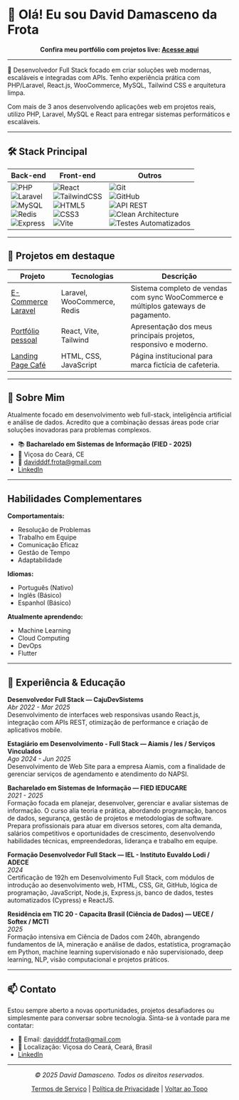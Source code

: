 
# 👋 Olá! Eu sou David Damasceno da Frota

<p align="center">
  <b>Confira meu portfólio com projetos live: <a href="https://portfolio-ecru-one-16.vercel.app/">Acesse aqui</a></b>
</p>

---

🚀 Desenvolvedor Full Stack focado em criar soluções web modernas, escaláveis e integradas com APIs. Tenho experiência prática com PHP/Laravel, React.js, WooCommerce, MySQL, Tailwind CSS e arquitetura limpa.

Com mais de 3 anos desenvolvendo aplicações web em projetos reais, utilizo PHP, Laravel, MySQL e React para entregar sistemas performáticos e escaláveis.

---

## 🛠️ Stack Principal

| Back-end      | Front-end         | Outros                |
|-------------- |------------------ |---------------------- |
| ![PHP](https://img.shields.io/badge/PHP-777BB4?style=flat&logo=php&logoColor=white) <br> ![Laravel](https://img.shields.io/badge/Laravel-FF2D20?style=flat&logo=laravel&logoColor=white) <br> ![MySQL](https://img.shields.io/badge/MySQL-4479A1?style=flat&logo=mysql&logoColor=white) <br> ![Redis](https://img.shields.io/badge/Redis-DC382D?style=flat&logo=redis&logoColor=white) <br> ![Express](https://img.shields.io/badge/Express-000000?style=flat&logo=express&logoColor=white) | ![React](https://img.shields.io/badge/React-61DAFB?style=flat&logo=react&logoColor=black) <br> ![TailwindCSS](https://img.shields.io/badge/Tailwind_CSS-38B2AC?style=flat&logo=tailwind-css&logoColor=white) <br> ![HTML5](https://img.shields.io/badge/HTML5-E34F26?style=flat&logo=html5&logoColor=white) <br> ![CSS3](https://img.shields.io/badge/CSS3-1572B6?style=flat&logo=css3&logoColor=white) <br> ![Vite](https://img.shields.io/badge/Vite-646CFF?style=flat&logo=vite&logoColor=white) | ![Git](https://img.shields.io/badge/Git-F05032?style=flat&logo=git&logoColor=white) <br> ![GitHub](https://img.shields.io/badge/GitHub-181717?style=flat&logo=github&logoColor=white) <br> ![API REST](https://img.shields.io/badge/API_REST-0052CC?style=flat) <br> ![Clean Architecture](https://img.shields.io/badge/Clean_Architecture-4B8BBE?style=flat) <br> ![Testes Automatizados](https://img.shields.io/badge/Testes_Automatizados-25A162?style=flat) |

---

## 🧪  Projetos em destaque

| Projeto | Tecnologias | Descrição |
|--------|-------------|-----------|
| [E-Commerce Laravel](https://github.com/Davidamascen07/laravel-ecommerce) | Laravel, WooCommerce, Redis | Sistema completo de vendas com sync WooCommerce e múltiplos gateways de pagamento. |
| [Portfólio pessoal](https://portfolio-ecru-one-16.vercel.app/) | React, Vite, Tailwind | Apresentação dos meus principais projetos, responsivo e moderno. |
| [Landing Page Café](https://github.com/Davidamascen07/Landing-Page-cafe) | HTML, CSS, JavaScript | Página institucional para marca fictícia de cafeteria. |

---

## 👤 Sobre Mim

Atualmente focado em desenvolvimento web full-stack, inteligência artificial e análise de dados. Acredito que a combinação dessas áreas pode criar soluções inovadoras para problemas complexos.

- 📚 **Bacharelado em Sistemas de Informação (FIED - 2025)**
- 📍 Viçosa do Ceará, CE
- 📧 [davidddf.frota@gmail.com](mailto:davidddf.frota@gmail.com)
- [LinkedIn](https://www.linkedin.com/in/damascenodf)

---

## Habilidades Complementares

**Comportamentais:**
- Resolução de Problemas
- Trabalho em Equipe
- Comunicação Eficaz
- Gestão de Tempo
- Adaptabilidade

**Idiomas:**
- Português (Nativo)
- Inglês (Básico)
- Espanhol (Básico)

**Atualmente aprendendo:**
- Machine Learning
- Cloud Computing
- DevOps
- Flutter

---

## 💼 Experiência & Educação

**Desenvolvedor Full Stack — CajuDevSistems**  
_Abr 2022 - Mar 2025_  
Desenvolvimento de interfaces web responsivas usando React.js, integração com APIs REST, otimização de performance e criação de aplicativos mobile.

**Estagiário em Desenvolvimento - Full Stack — Aiamis / Ies / Serviços Vinculados**  
_Ago 2024 - Jun 2025_  
Desenvolvimento de Web Site para a empresa Aiamis, com a finalidade de gerenciar serviços de agendamento e atendimento do NAPSI.

**Bacharelado em Sistemas de Informação — FIED IEDUCARE**  
_2021 - 2025_  
Formação focada em planejar, desenvolver, gerenciar e avaliar sistemas de informação. O curso alia teoria e prática, abordando programação, bancos de dados, segurança, gestão de projetos e metodologias de software. Prepara profissionais para atuar em diversos setores, com alta demanda, salários competitivos e oportunidades de crescimento, desenvolvendo habilidades técnicas, empreendedoras, liderança e trabalho em equipe.

**Formação Desenvolvedor Full Stack — IEL - Instituto Euvaldo Lodi / ADECE**  
_2024_  
Certificação de 192h em Desenvolvimento Full Stack, com módulos de introdução ao desenvolvimento web, HTML, CSS, Git, GitHub, lógica de programação, JavaScript, Node.js, Express.js, banco de dados, testes automatizados (Cypress) e ReactJS.

**Residência em TIC 20 - Capacita Brasil (Ciência de Dados) — UECE / Softex / MCTI**  
_2025_  
Formação intensiva em Ciência de Dados com 240h, abrangendo fundamentos de IA, mineração e análise de dados, estatística, programação em Python, machine learning supervisionado e não supervisionado, deep learning, NLP, visão computacional e projetos práticos.

---

## 📫 Contato

Estou sempre aberto a novas oportunidades, projetos desafiadores ou simplesmente para conversar sobre tecnologia. Sinta-se à vontade para me contatar:

- 📧 Email: [davidddf.frota@gmail.com](mailto:davidddf.frota@gmail.com)
- 📍 Localização: Viçosa do Ceará, Ceará, Brasil
- [LinkedIn](https://www.linkedin.com/in/damascenodf)


---

<p align="center">
  <i>© 2025 David Damasceno. Todos os direitos reservados.</i>
</p>

<p align="center">
  <a href="#">Termos de Serviço</a> | <a href="#">Política de Privacidade</a> | <a href="#top">Voltar ao Topo</a>
</p>

